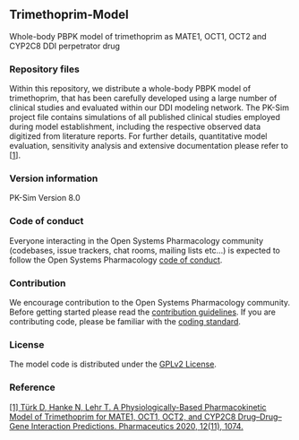 ## Trimethoprim-Model
Whole-body PBPK model of trimethoprim as MATE1, OCT1, OCT2 and CYP2C8 DDI perpetrator drug

### Repository files
Within this repository, we distribute a whole-body PBPK model of trimethoprim, that has been carefully developed using a large number of clinical studies and evaluated within our DDI modeling network. 
The PK-Sim project file contains simulations of all published clinical studies employed during model establishment, including the respective observed data digitized from literature reports. For further details, quantitative model evaluation, sensitivity analysis and extensive documentation please refer to [[1](#reference)].

### Version information
PK-Sim Version 8.0

### Code of conduct
Everyone interacting in the Open Systems Pharmacology community (codebases, issue trackers, chat rooms, mailing lists etc...) is expected to follow the Open Systems Pharmacology [code of conduct](https://github.com/Open-Systems-Pharmacology/Suite/blob/master/CODE_OF_CONDUCT.md#contributor-covenant-code-of-conduct).

### Contribution
We encourage contribution to the Open Systems Pharmacology community. Before getting started please read the [contribution guidelines](https://github.com/Open-Systems-Pharmacology/Suite/blob/master/CONTRIBUTING.md#ways-to-contribute). If you are contributing code, please be familiar with the [coding standard](https://github.com/Open-Systems-Pharmacology/Suite/blob/master/CODING_STANDARDS.md#visual-studio-settings).

### License
The model code is distributed under the [GPLv2 License](https://github.com/Open-Systems-Pharmacology/Suite/blob/develop/LICENSE).

### Reference
[[1] Türk D, Hanke N, Lehr T. A Physiologically-Based Pharmacokinetic Model of Trimethoprim for MATE1, OCT1, OCT2, and CYP2C8 Drug–Drug–Gene Interaction Predictions. Pharmaceutics 2020, 12(11), 1074.](https://www.mdpi.com/1999-4923/12/11/1074)
